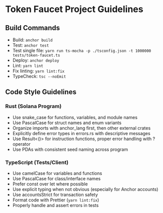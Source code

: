 # Token Faucet Project Guidelines

## Build Commands
- Build: `anchor build`
- Test: `anchor test`
- Test single file: `yarn run ts-mocha -p ./tsconfig.json -t 1000000 tests/token-faucet.ts`
- Deploy: `anchor deploy`
- Lint: `yarn lint`
- Fix linting: `yarn lint:fix`
- TypeCheck: `tsc --noEmit`

## Code Style Guidelines

### Rust (Solana Program)
- Use snake_case for functions, variables, and module names
- Use PascalCase for struct names and enum variants
- Organize imports with anchor_lang first, then other external crates
- Explicitly define error types in errors.rs with descriptive messages
- Use Result<()> for instruction functions, proper error handling with ? operator
- Use PDAs with consistent seed naming across program

### TypeScript (Tests/Client)
- Use camelCase for variables and functions
- Use PascalCase for class/interface names
- Prefer const over let where possible
- Use explicit typing when not obvious (especially for Anchor accounts)
- Use accountsStrict for transaction safety
- Format code with Prettier (`yarn lint:fix`)
- Properly handle and assert errors in tests